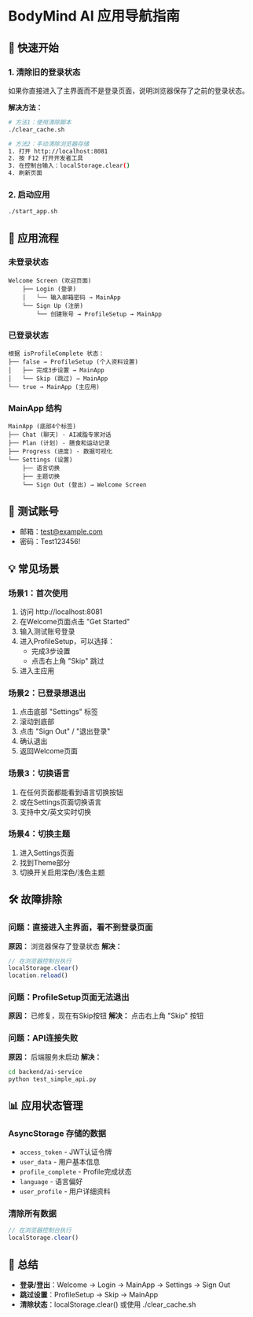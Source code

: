 # BodyMind AI 应用导航指南

## 🚀 快速开始

### 1. 清除旧的登录状态
如果你直接进入了主界面而不是登录页面，说明浏览器保存了之前的登录状态。

**解决方法：**
```bash
# 方法1：使用清除脚本
./clear_cache.sh

# 方法2：手动清除浏览器存储
1. 打开 http://localhost:8081
2. 按 F12 打开开发者工具
3. 在控制台输入：localStorage.clear()
4. 刷新页面
```

### 2. 启动应用
```bash
./start_app.sh
```

## 📱 应用流程

### 未登录状态
```
Welcome Screen (欢迎页面)
    ├── Login (登录)
    │   └── 输入邮箱密码 → MainApp
    └── Sign Up (注册)
        └── 创建账号 → ProfileSetup → MainApp
```

### 已登录状态
```
根据 isProfileComplete 状态：
├── false → ProfileSetup (个人资料设置)
│   ├── 完成3步设置 → MainApp
│   └── Skip (跳过) → MainApp
└── true → MainApp (主应用)
```

### MainApp 结构
```
MainApp (底部4个标签)
├── Chat (聊天) - AI减脂专家对话
├── Plan (计划) - 膳食和运动记录
├── Progress (进度) - 数据可视化
└── Settings (设置) 
    ├── 语言切换
    ├── 主题切换
    └── Sign Out (登出) → Welcome Screen
```

## 🔐 测试账号
- 邮箱：test@example.com
- 密码：Test123456!

## 💡 常见场景

### 场景1：首次使用
1. 访问 http://localhost:8081
2. 在Welcome页面点击 "Get Started"
3. 输入测试账号登录
4. 进入ProfileSetup，可以选择：
   - 完成3步设置
   - 点击右上角 "Skip" 跳过
5. 进入主应用

### 场景2：已登录想退出
1. 点击底部 "Settings" 标签
2. 滚动到底部
3. 点击 "Sign Out" / "退出登录"
4. 确认退出
5. 返回Welcome页面

### 场景3：切换语言
1. 在任何页面都能看到语言切换按钮
2. 或在Settings页面切换语言
3. 支持中文/英文实时切换

### 场景4：切换主题
1. 进入Settings页面
2. 找到Theme部分
3. 切换开关启用深色/浅色主题

## 🛠️ 故障排除

### 问题：直接进入主界面，看不到登录页面
**原因：** 浏览器保存了登录状态
**解决：** 
```javascript
// 在浏览器控制台执行
localStorage.clear()
location.reload()
```

### 问题：ProfileSetup页面无法退出
**原因：** 已修复，现在有Skip按钮
**解决：** 点击右上角 "Skip" 按钮

### 问题：API连接失败
**原因：** 后端服务未启动
**解决：**
```bash
cd backend/ai-service
python test_simple_api.py
```

## 📊 应用状态管理

### AsyncStorage 存储的数据
- `access_token` - JWT认证令牌
- `user_data` - 用户基本信息
- `profile_complete` - Profile完成状态
- `language` - 语言偏好
- `user_profile` - 用户详细资料

### 清除所有数据
```javascript
// 在浏览器控制台执行
localStorage.clear()
```

## 🎯 总结
- **登录/登出**：Welcome → Login → MainApp → Settings → Sign Out
- **跳过设置**：ProfileSetup → Skip → MainApp
- **清除状态**：localStorage.clear() 或使用 ./clear_cache.sh